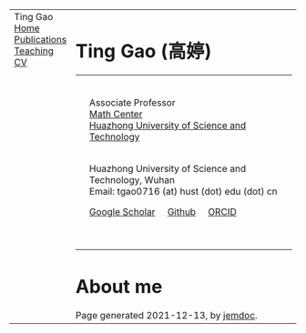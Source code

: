 <!DOCTYPE html PUBLIC "-//W3C//DTD XHTML 1.1//EN"
  "http://www.w3.org/TR/xhtml11/DTD/xhtml11.dtd">
<html xmlns="http://www.w3.org/1999/xhtml" xml:lang="en">
<head>
<meta name="generator" content="jemdoc, see http://jemdoc.jaboc.net/" />
<meta http-equiv="Content-Type" content="text/html;charset=utf-8" />
<link rel="stylesheet" href="jemdoc.css" type="text/css" />
<link rel="stylesheet" href="jemdoc.css" type="text/css" />
<title>Ting Gao</title>
</head>
<body>
<table summary="Table for page layout." id="tlayout">
<tr valign="top">
<td id="layout-menu">
<div class="menu-category">Ting Gao</div>
<div class="menu-item"><a href="index.html" class="current">Home</a></div>
<div class="menu-item"><a href="papers.html">Publications</a></div>
<div class="menu-item"><a href="teaching.html">Teaching</a></div>
<div class="menu-item"><a href="./cv.pdf">CV</a></div>
</td>
<td id="layout-content">
<div id="toptitle">
<h1>Ting Gao (高婷)</h1>
</div>
<table class="imgtable"><tr><td>
<td align="left"><p><br />
Associate Professor <br /> 
<a href="http://mathcenter.hust.edu.cn/Chinese/index.htm">Math Center</a> <br /> 
<a href="http://mathcenter.hust.edu.cn">Huazhong University of Science and Technology</a></p>
<p><br />
Huazhong University of Science and Technology, Wuhan <br />
Email: tgao0716 (at) hust (dot) edu (dot) cn <br /></p>
<p><a href="https://scholar.google.com/citations?hl=en&user=dVe0F8c">Google Scholar</a> &nbsp;&nbsp;&nbsp; <a href="https://github.com">Github</a> &nbsp;&nbsp;&nbsp;
<a href="https://orcid.org/my-orcid?orcid=">ORCID</a><br /></p>
<br /></p>
</td></tr></table>
<h1>About me</h1>
<p>
  </p>
<div id="footer">
<div id="footer-text">
Page generated 2021-12-13, by <a href="http://jemdoc.jaboc.net/">jemdoc</a>.
</div>
</div>
</td>
</tr>
</table>
</body>
</html>

